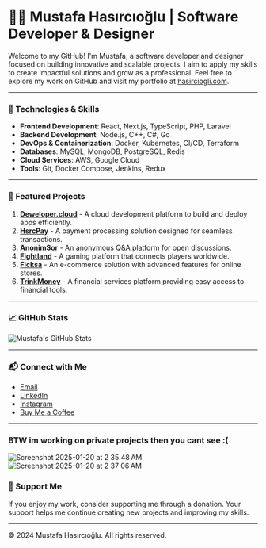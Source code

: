 # 👨‍💻 Mustafa Hasırcıoğlu | Software Developer & Designer

Welcome to my GitHub! I'm Mustafa, a software developer and designer focused on building innovative and scalable projects. I aim to apply my skills to create impactful solutions and grow as a professional. Feel free to explore my work on GitHub and visit my portfolio at [hasirciogli.com](https://hasirciogli.com).

---

### 🚀 Technologies & Skills
- **Frontend Development**: React, Next.js, TypeScript, PHP, Laravel
- **Backend Development**: Node.js, C++, C#, Go
- **DevOps & Containerization**: Docker, Kubernetes, CI/CD, Terraform
- **Databases**: MySQL, MongoDB, PostgreSQL, Redis
- **Cloud Services**: AWS, Google Cloud
- **Tools**: Git, Docker Compose, Jenkins, Redux

---

### 🌟 Featured Projects
1. **[Deweloper.cloud](https://deweloper.cloud)** - A cloud development platform to build and deploy apps efficiently.
2. **[HsrcPay](https://hsrcpay.com)** - A payment processing solution designed for seamless transactions.
3. **[AnonimSor](https://anonimsor.com)** - An anonymous Q&A platform for open discussions.
4. **[Fightland](https://fightland.vercel.app)** - A gaming platform that connects players worldwide.
5. **[Ficksa](https://ficksa.com)** - An e-commerce solution with advanced features for online stores.
6. **[TrinkMoney](https://trinkmoney.com)** - A financial services platform providing easy access to financial tools.

---

### 📈 GitHub Stats
![Mustafa's GitHub Stats](https://github-readme-stats.vercel.app/api?username=hasirciogli&show_icons=true&theme=dark)

---

### 📬 Connect with Me
- [Email](mailto:mhasirciogli@gmail.com)
- [LinkedIn](https://www.linkedin.com/in/hasirciogli)
- [Instagram](https://www.instagram.com/mr.hasircioglu)
- [Buy Me a Coffee](https://buymeacoffee.com/hasirciogli)

---
### BTW im working on private projects then you cant see :(
![Screenshot 2025-01-20 at 2 35 48 AM](https://github.com/user-attachments/assets/1ab568f9-371d-4c70-9863-726a28f16b4a)
![Screenshot 2025-01-20 at 2 37 06 AM](https://github.com/user-attachments/assets/7c76a4f4-724a-488e-9b98-8ccde64a3245)



### 💬 Support Me
If you enjoy my work, consider supporting me through a donation. Your support helps me continue creating new projects and improving my skills.

---

© 2024 Mustafa Hasırcıoğlu. All rights reserved.
